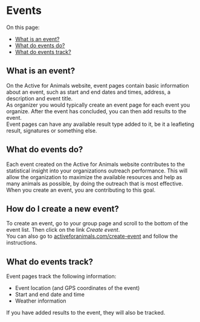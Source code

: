 # Events

On this page:

- [What is an event?](#what-is-an-event)
- [What do events do?](#what-do-events-do)
- [What do events track?](#what-do-events-track)

## <a name="what-is-an-event"></a>What is an event?

On the Active for Animals website, event pages contain basic information about an event, such as start and end dates and times, address, a description and event title.  
As organizer you would typically create an event page for each event you organize. After the event has concluded, you can then add results to the event.  
Event pages can have any available result type added to it, be it a leafleting result, signatures or something else.

## <a name="what-do-events-do"></a>What do events do?

Each event created on the Active for Animals website contributes to the statistical insight into your organizations outreach performance. This will allow the organization to maximize the available resources and help as many animals as possible, by doing the outreach that is most effective.  
When you create an event, you are contributing to this goal.

## <a name="how-do-i-create-a-new-event"></a>How do I create a new event?

To create an event, go to your group page and scroll to the bottom of the event list. Then click on the link <em>Create event</em>.  
You can also go to [activeforanimals.com/create-event](/create-event?tour=1) and follow the instructions.

## <a name="what-do-events-track"></a>What do events track?

Event pages track the following information:

- Event location (and GPS coordinates of the event)
- Start and end date and time
- Weather information

If you have added results to the event, they will also be tracked.
